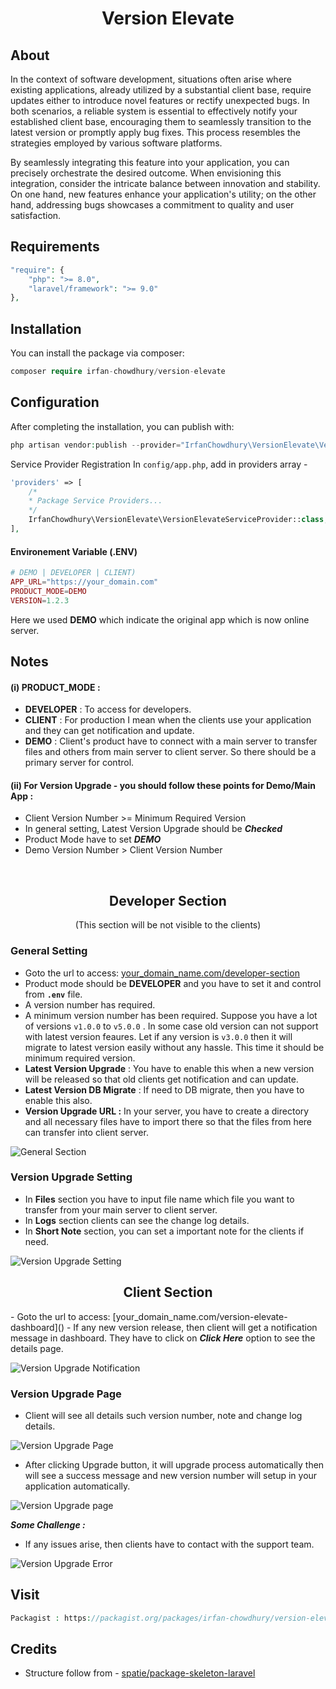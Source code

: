 <div align="center">
    <h1>Version Elevate</h1>
</div>

## About
In the context of software development, situations often arise where existing applications, already utilized by a substantial client base, require updates either to introduce novel features or rectify unexpected bugs. In both scenarios, a reliable system is essential to effectively notify your established client base, encouraging them to seamlessly transition to the latest version or promptly apply bug fixes. This process resembles the strategies employed by various software platforms.

By seamlessly integrating this feature into your application, you can precisely orchestrate the desired outcome. When envisioning this integration, consider the intricate balance between innovation and stability. On one hand, new features enhance your application's utility; on the other hand, addressing bugs showcases a commitment to quality and user satisfaction.

## Requirements
```php
"require": {
    "php": ">= 8.0",
    "laravel/framework": ">= 9.0"
},
```

## Installation
You can install the package via composer:
```php
composer require irfan-chowdhury/version-elevate
```

## Configuration
After completing the installation, you can publish with:
```php
php artisan vendor:publish --provider="IrfanChowdhury\VersionElevate\VersionElevateServiceProvider"
```

Service Provider Registration In `config/app.php`, add in providers array -
```php
'providers' => [
    /*
    * Package Service Providers...
    */
    IrfanChowdhury\VersionElevate\VersionElevateServiceProvider::class,
],
```

#### Environement Variable (.ENV) 
```php
# DEMO | DEVELOPER | CLIENT)
APP_URL="https://your_domain.com"
PRODUCT_MODE=DEMO 
VERSION=1.2.3
```
Here we used <b>DEMO</b> which indicate the original app which is now online server.


## Notes
#### (i) PRODUCT_MODE :
- <b>DEVELOPER</b> : To access for developers.
- <b>CLIENT</b> : For production I mean when the clients use your application and they can get notification and update.
- <b>DEMO</b> : Client's product have to connect with a main server to transfer files and others from main server to client server. So there should be a primary server for control. 

#### (ii) For Version Upgrade - you should follow these points for Demo/Main App :

- Client Version Number >= Minimum Required Version
- In general setting, Latest Version Upgrade should be <b><i>Checked</i></b>
- Product Mode  have to set <b><i>DEMO</i></b>
- Demo Version Number > Client Version Number

<br>

<div align="center">
    <h2>Developer Section</h2>
    <p>(This section will be not visible to the clients)</p>
</div>


### General Setting 
- Goto the url to access: [your_domain_name.com/developer-section]()
- Product mode should be <b>DEVELOPER</b> and you have to set it and control from <b>`.env`</b> file.
- A version number has required.
- A minimum version number has been required. Suppose you have a lot of versions `v1.0.0` to `v5.0.0` . In some case old version can not support with latest version feaures. Let if any version is `v3.0.0` then it will migrate to latest version easily without any hassle. This time it should be minimum required version.
- <b>Latest Version Upgrade</b> : You have to enable this when a new version will be released so that old clients get notification and can update.
- <b>Latest Version DB Migrate</b> : If need to DB migrate, then you have to enable this also. 
- <b>Version Upgrade URL :</b>  In your server, you have to create a directory and all necessary files have to import there so that the files from here can transfer into client server.

![General Section](https://snipboard.io/dFx3hT.jpg)

### Version Upgrade Setting
- In <b>Files</b> section you have to input file name which file you want to transfer from your main server to client server.
- In <b>Logs</b> section clients can see the change log details.
- In <b>Short Note</b> section, you can set a important note for the clients if need.

![Version Upgrade Setting](https://snipboard.io/i1tBSJ.jpg)


<div align="center">
    <h2>Client Section</h2>
</div>
- Goto the url to access: [your_domain_name.com/version-elevate-dashboard]()
- If any new version release, then client will get a notification message in dashboard. They have to click on <b><i>Click Here</i></b> option to see the details page. 

![Version Upgrade Notification](https://snipboard.io/dxfblN.jpg)

### Version Upgrade Page

- Client will see all details such version number, note and change log details.

![Version Upgrade Page](https://snipboard.io/W5HBkf.jpg)

- After clicking Upgrade button, it will upgrade process automatically then will see a success message and new version number will setup in your application automatically.

![Version Upgrade page](https://snipboard.io/VDHoXi.jpg)

<i><b>Some Challenge : </b></i> <br>
- If any issues arise, then clients have to contact with the support team. 

![Version Upgrade Error](https://snipboard.io/7W46AY.jpg)


## Visit
```php
Packagist : https://packagist.org/packages/irfan-chowdhury/version-elevate
```

## Credits
- Structure follow from - [spatie/package-skeleton-laravel](https://github.com/spatie/package-skeleton-laravel)
